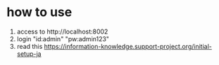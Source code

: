 # how to use
1. access to http://localhost:8002
2. login "id:admin" "pw:admin123"
3. read this https://information-knowledge.support-project.org/initial-setup-ja
